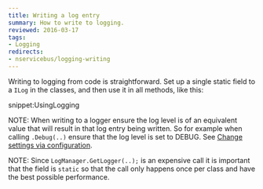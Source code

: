 ```yaml
---
title: Writing a log entry
summary: How to write to logging.
reviewed: 2016-03-17
tags:
- Logging
redirects:
- nservicebus/logging-writing
---
```


Writing to logging from code is straightforward. Set up a single static field to a `ILog` in the classes, and then use it in all methods, like this:

snippet:UsingLogging

NOTE: When writing to a logger ensure the log level is of an equivalent value that will result in that log entry being written. So for example when calling `.Debug(..)` ensure that the log level is set to DEBUG. See [Change settings via configuration](./#changing-settings-via-configuration).

NOTE: Since `LogManager.GetLogger(..);` is an expensive call it is important that the field is `static` so that the call only happens once per class and have the best possible performance.